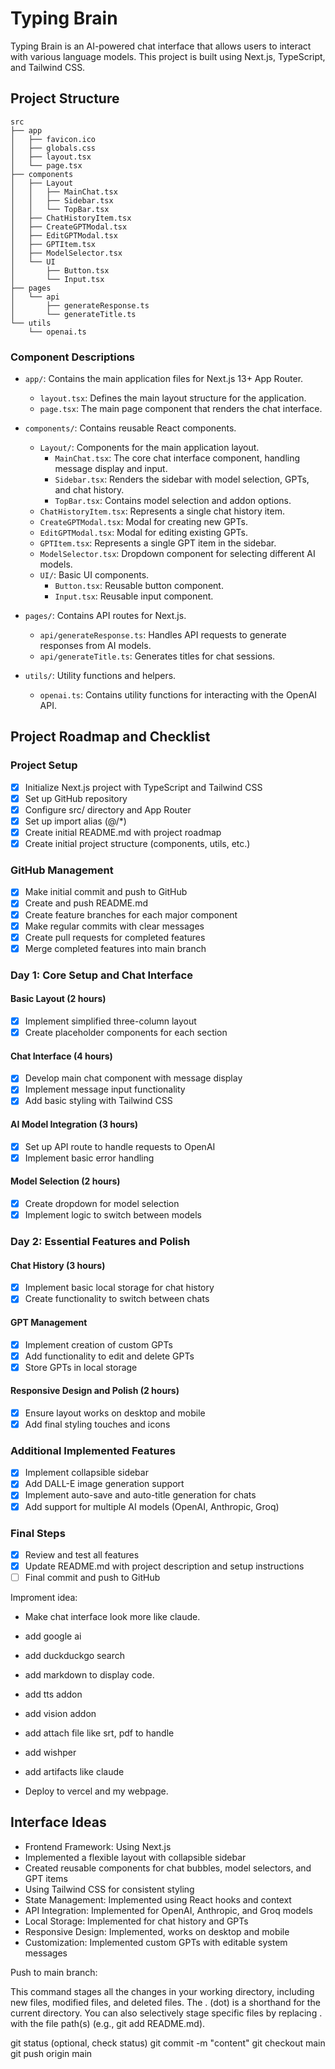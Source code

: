 # Typing Brain

Typing Brain is an AI-powered chat interface that allows users to interact with various language models. This project is built using Next.js, TypeScript, and Tailwind CSS.

## Project Structure

```
src
├── app
│   ├── favicon.ico
│   ├── globals.css
│   ├── layout.tsx
│   └── page.tsx
├── components
│   ├── Layout
│   │   ├── MainChat.tsx
│   │   ├── Sidebar.tsx
│   │   └── TopBar.tsx
│   ├── ChatHistoryItem.tsx
│   ├── CreateGPTModal.tsx
│   ├── EditGPTModal.tsx
│   ├── GPTItem.tsx
│   ├── ModelSelector.tsx
│   └── UI
│       ├── Button.tsx
│       └── Input.tsx
├── pages
│   └── api
│       ├── generateResponse.ts
│       └── generateTitle.ts
└── utils
    └── openai.ts
```

### Component Descriptions

- `app/`: Contains the main application files for Next.js 13+ App Router.
  - `layout.tsx`: Defines the main layout structure for the application.
  - `page.tsx`: The main page component that renders the chat interface.

- `components/`: Contains reusable React components.
  - `Layout/`: Components for the main application layout.
    - `MainChat.tsx`: The core chat interface component, handling message display and input.
    - `Sidebar.tsx`: Renders the sidebar with model selection, GPTs, and chat history.
    - `TopBar.tsx`: Contains model selection and addon options.
  - `ChatHistoryItem.tsx`: Represents a single chat history item.
  - `CreateGPTModal.tsx`: Modal for creating new GPTs.
  - `EditGPTModal.tsx`: Modal for editing existing GPTs.
  - `GPTItem.tsx`: Represents a single GPT item in the sidebar.
  - `ModelSelector.tsx`: Dropdown component for selecting different AI models.
  - `UI/`: Basic UI components.
    - `Button.tsx`: Reusable button component.
    - `Input.tsx`: Reusable input component.

- `pages/`: Contains API routes for Next.js.
  - `api/generateResponse.ts`: Handles API requests to generate responses from AI models.
  - `api/generateTitle.ts`: Generates titles for chat sessions.

- `utils/`: Utility functions and helpers.
  - `openai.ts`: Contains utility functions for interacting with the OpenAI API.

## Project Roadmap and Checklist

### Project Setup
- [x] Initialize Next.js project with TypeScript and Tailwind CSS
- [x] Set up GitHub repository
- [x] Configure src/ directory and App Router
- [x] Set up import alias (@/*)
- [x] Create initial README.md with project roadmap
- [x] Create initial project structure (components, utils, etc.)

### GitHub Management
- [x] Make initial commit and push to GitHub
- [x] Create and push README.md
- [x] Create feature branches for each major component
- [x] Make regular commits with clear messages
- [x] Create pull requests for completed features
- [x] Merge completed features into main branch

### Day 1: Core Setup and Chat Interface
#### Basic Layout (2 hours)
- [x] Implement simplified three-column layout
- [x] Create placeholder components for each section

#### Chat Interface (4 hours)
- [x] Develop main chat component with message display
- [x] Implement message input functionality
- [x] Add basic styling with Tailwind CSS

#### AI Model Integration (3 hours)
- [x] Set up API route to handle requests to OpenAI
- [x] Implement basic error handling

#### Model Selection (2 hours)
- [x] Create dropdown for model selection
- [x] Implement logic to switch between models

### Day 2: Essential Features and Polish
#### Chat History (3 hours)
- [x] Implement basic local storage for chat history
- [x] Create functionality to switch between chats

#### GPT Management
- [x] Implement creation of custom GPTs
- [x] Add functionality to edit and delete GPTs
- [x] Store GPTs in local storage

#### Responsive Design and Polish (2 hours)
- [x] Ensure layout works on desktop and mobile
- [x] Add final styling touches and icons

### Additional Implemented Features
- [x] Implement collapsible sidebar
- [x] Add DALL-E image generation support
- [x] Implement auto-save and auto-title generation for chats
- [x] Add support for multiple AI models (OpenAI, Anthropic, Groq)

### Final Steps
- [x] Review and test all features
- [x] Update README.md with project description and setup instructions
- [ ] Final commit and push to GitHub

Improment idea: 

- Make chat interface look more like claude.
- add google ai
- add duckduckgo search 
- add markdown to display code.
- add tts addon
- add vision addon
- add attach file like srt, pdf to handle 
- add wishper
- add artifacts like claude

- Deploy to vercel and my webpage.

## Interface Ideas

- Frontend Framework: Using Next.js
- Implemented a flexible layout with collapsible sidebar
- Created reusable components for chat bubbles, model selectors, and GPT items
- Using Tailwind CSS for consistent styling
- State Management: Implemented using React hooks and context
- API Integration: Implemented for OpenAI, Anthropic, and Groq models
- Local Storage: Implemented for chat history and GPTs
- Responsive Design: Implemented, works on desktop and mobile
- Customization: Implemented custom GPTs with editable system messages


Push to main branch:



This command stages all the changes in your working directory, including new files, modified files, and deleted files. The . (dot) is a shorthand for the current directory. You can also selectively stage specific files by replacing . with the file path(s) (e.g., git add README.md).

git status (optional, check status) 
git commit -m "content"
git checkout main 
git push origin main
